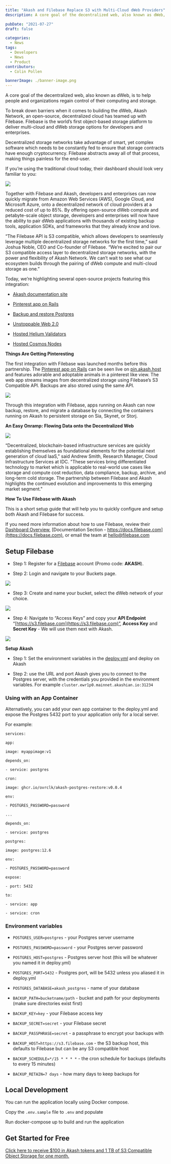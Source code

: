 ```yaml
---
title: "Akash and Filebase Replace S3 with Multi-Cloud dWeb Providers"
description: A core goal of the decentralized web, also known as dWeb, is to help people and organizations regain control of their computing and storage.

pubDate: "2021-07-27"
draft: false

categories:
  - News
tags:
  - Developers
  - News
  - Product
contributors:
  - Colin Pollen

bannerImage: ./banner-image.png
---
```


A core goal of the decentralized web, also known as dWeb, is to help people and organizations regain control of their computing and storage.

To break down barriers when it comes to building the dWeb, Akash Network, an open-source, decentralized cloud has teamed up with Filebase. Filebase is the world’s first object-based storage platform to deliver multi-cloud and dWeb storage options for developers and enterprises.

Decentralized storage networks take advantage of smart, yet complex software which needs to be constantly fed to ensure that storage contracts have enough cryptocurrency. Filebase abstracts away all of that process, making things painless for the end-user.

If you’re using the traditional cloud today, their dashboard should look very familiar to you:

![](https://www.datocms-assets.com/45776/1627339911-image.png)

Together with Filebase and Akash, developers and enterprises can now quickly migrate from Amazon Web Services (AWS), Google Cloud, and Microsoft Azure, onto a decentralized network of cloud providers at a reduced cost of up to 85%. By offering open-source dWeb compute and petabyte-scale object storage, developers and enterprises will now have the ability to pair dWeb applications with thousands of existing backup tools, application SDKs, and frameworks that they already know and love.

“The Filebase API is S3 compatible, which allows developers to seamlessly leverage multiple decentralized storage networks for the first time,” said Joshua Noble, CEO and Co-founder of Filebase. “We’re excited to pair our S3 compatible access layer to decentralized storage networks, with the power and flexibility of Akash Network. We can’t wait to see what our ecosystem builds through the pairing of dWeb compute and multi-cloud storage as one.”

Today, we’re highlighting several open-source projects featuring this integration:

- [Akash documentation site](https://akash.network/docs/)

- [Pinterest app on Rails](https://github.com/ovrclk/akash-on-rails)

- [Backup and restore Postgres](https://akash.network/docs/guides/postgres-sql-restore-or-backup/)

- [Unstoppable Web 2.0](https://akash.network/docs/guides/unstopabble-web/)

- [Hosted Helium Validators](https://github.com/filebase/helium-on-akash)

- [Hosted Cosmos Nodes](https://github.com/ovrclk/cosmos-omnibus)

**Things Are Getting Pinteresting**

The first integration with Filebase was launched months before this partnership. The [Pinterest app on Rails](https://github.com/ovrclk/akash-on-rails) can be seen live on [pin.akash.host](http://pin.akash.host) and features adorable and adoptable animals in a pinterest like view. The web app streams images from decentralized storage using Filebase’s S3 Compatible API. Backups are also stored using the same API.

![](https://www.datocms-assets.com/45776/1627339962-image-1.png)

Through this integration with Filebase, apps running on Akash can now backup, restore, and migrate a database by connecting the containers running on Akash to persistent storage on Sia, Skynet, or Storj.

**An Easy Onramp: Flowing Data onto the Decentralized Web**

![](https://www.datocms-assets.com/45776/1627340002-image-2.png)

“Decentralized, blockchain-based infrastructure services are quickly establishing themselves as foundational elements for the potential next generation of cloud IaaS," said Andrew Smith, Research Manager, Cloud Infrastructure Services at IDC. "These services bring differentiated technology to market which is applicable to real-world use cases like storage and compute cost reduction, data compliance, backup, archive, and long-term cold storage. The partnership between Filebase and Akash highlights the continued evolution and improvements to this emerging market segment."

**How To Use Filebase with Akash**

This is a short setup guide that will help you to quickly configure and setup both Akash and Filebase for success.

If you need more information about how to use Filebase, review their [Dashboard Overview](https://filebase.com/blog/introducing-the-new-and-improved-filebase-dashboard/), [Documentation Section - https://docs.filebase.com](https://docs.filebase.com), or email the team at hello@filebase.com

## **Setup Filebase**

- Step 1: Register for a [Filebase](https://filebase.com/) account (Promo code: **AKASH**).

- Step 2: Login and navigate to your Buckets page.

![](https://www.datocms-assets.com/45776/1627340058-image-3.png)

- Step 3: Create and name your bucket, select the dWeb network of your choice.

![](https://www.datocms-assets.com/45776/1627340093-image-4.png)

- Step 4: Navigate to “Access Keys” and copy your **API Endpoint** “[https://s3.filebase.com](https://s3.filebase.com)”, **Access Key** and **Secret Key** - We will use them next with Akash.

![](https://www.datocms-assets.com/45776/1627340152-image-5.png)

**Setup Akash**

- Step 1: Set the environment variables in the [deploy.yml](https://github.com/ovrclk/akash-postgres-restore/blob/master/deploy.yml) and deploy on Akash

- Step 2: use the URL and port Akash gives you to connect to the Postgres server, with the credentials you provided in the environment variables. For example `cluster.ewr1p0.mainnet.akashian.io:31234`

### **Using with an App Container**

Alternatively, you can add your own app container to the deploy.yml and expose the Postgres 5432 port to your application only for a local server.

For example:

`services:`

`app:`

`image: myappimage:v1`

`depends_on:`

`- service: postgres`

`cron:`

`image: ghcr.io/ovrclk/akash-postgres-restore:v0.0.4`

`env:`

`- POSTGRES_PASSWORD=password`

`...`

`depends_on:`

`- service: postgres`

`postgres:`

`image: postgres:12.6`

`env:`

`- POSTGRES_PASSWORD=password`

`expose:`

`- port: 5432`

`to:`

`- service: app`

`- service: cron`

### **Environment variables**

- `POSTGRES_USER=postgres` - your Postgres server username

- `POSTGRES_PASSWORD=password` - your Postgres server password

- `POSTGRES_HOST=postgres` - Postgres server host (this will be whatever you named it in deploy.yml)

- `POSTGRES_PORT=5432` - Postgres port, will be 5432 unless you aliased it in deploy.yml

- `POSTGRES_DATABASE=akash_postgres` - name of your database

- `BACKUP_PATH=bucketname/path` - bucket and path for your deployments (make sure directories exist first)

- `BACKUP_KEY=key` - your Filebase access key

- `BACKUP_SECRET=secret` - your Filebase secret

- `BACKUP_PASSPHRASE=secret` - a passphrase to encrypt your backups with

- `BACKUP_HOST=https://s3.filebase.com` - the S3 backup host, this defaults to Filebase but can be any S3 compatible host

- `BACKUP_SCHEDULE=*/15 * * * *` - the cron schedule for backups (defaults to every 15 minutes)

- `BACKUP_RETAIN=7 days` - how many days to keep backups for

## **Local Development**

You can run the application locally using Docker compose.

Copy the `.env.sample` file to `.env` and populate

Run docker-compose up to build and run the application

## **Get Started for Free**

[Click here to receive $100 in Akash tokens and 1 TB of S3 Compatible Object Storage for one month.](https://filebase.com/akash)
